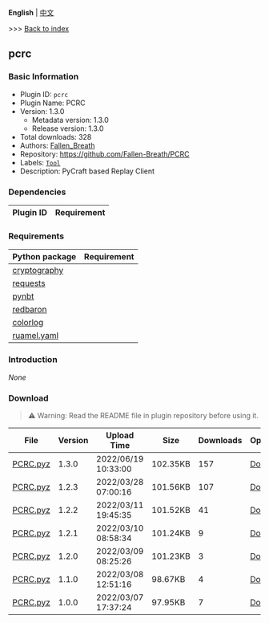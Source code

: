 **English** | [中文](readme-zh_cn.md)

\>\>\> [Back to index](/readme.md)

## pcrc

### Basic Information

- Plugin ID: `pcrc`
- Plugin Name: PCRC
- Version: 1.3.0
  - Metadata version: 1.3.0
  - Release version: 1.3.0
- Total downloads: 328
- Authors: [Fallen_Breath](https://github.com/Fallen-Breath)
- Repository: https://github.com/Fallen-Breath/PCRC
- Labels: [`Tool`](/labels/tool/readme.md)
- Description: PyCraft based Replay Client

### Dependencies

| Plugin ID | Requirement |
| --- | --- |

### Requirements

| Python package | Requirement |
| --- | --- |
| [cryptography](https://pypi.org/project/cryptography) |  |
| [requests](https://pypi.org/project/requests) |  |
| [pynbt](https://pypi.org/project/pynbt) |  |
| [redbaron](https://pypi.org/project/redbaron) |  |
| [colorlog](https://pypi.org/project/colorlog) |  |
| [ruamel.yaml](https://pypi.org/project/ruamel.yaml) |  |

### Introduction

*None*

### Download

> :warning: Warning: Read the README file in plugin repository before using it.

| File | Version | Upload Time | Size | Downloads | Operations |
| --- | --- | --- | --- | --- | --- |
| [PCRC.pyz](https://github.com/Fallen-Breath/PCRC/releases/tag/v1.3.0) | 1.3.0 | 2022/06/19 10:33:00 | 102.35KB | 157 | [Download](https://github.com/Fallen-Breath/PCRC/releases/download/v1.3.0/PCRC.pyz) |
| [PCRC.pyz](https://github.com/Fallen-Breath/PCRC/releases/tag/v1.2.3) | 1.2.3 | 2022/03/28 07:00:16 | 101.56KB | 107 | [Download](https://github.com/Fallen-Breath/PCRC/releases/download/v1.2.3/PCRC.pyz) |
| [PCRC.pyz](https://github.com/Fallen-Breath/PCRC/releases/tag/v1.2.2) | 1.2.2 | 2022/03/11 19:45:35 | 101.52KB | 41 | [Download](https://github.com/Fallen-Breath/PCRC/releases/download/v1.2.2/PCRC.pyz) |
| [PCRC.pyz](https://github.com/Fallen-Breath/PCRC/releases/tag/v1.2.1) | 1.2.1 | 2022/03/10 08:58:34 | 101.24KB | 9 | [Download](https://github.com/Fallen-Breath/PCRC/releases/download/v1.2.1/PCRC.pyz) |
| [PCRC.pyz](https://github.com/Fallen-Breath/PCRC/releases/tag/v1.2.0) | 1.2.0 | 2022/03/09 08:25:26 | 101.23KB | 3 | [Download](https://github.com/Fallen-Breath/PCRC/releases/download/v1.2.0/PCRC.pyz) |
| [PCRC.pyz](https://github.com/Fallen-Breath/PCRC/releases/tag/v1.1.0) | 1.1.0 | 2022/03/08 12:51:16 | 98.67KB | 4 | [Download](https://github.com/Fallen-Breath/PCRC/releases/download/v1.1.0/PCRC.pyz) |
| [PCRC.pyz](https://github.com/Fallen-Breath/PCRC/releases/tag/v1.0.0) | 1.0.0 | 2022/03/07 17:37:24 | 97.95KB | 7 | [Download](https://github.com/Fallen-Breath/PCRC/releases/download/v1.0.0/PCRC.pyz) |

